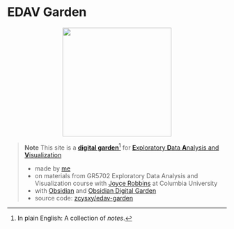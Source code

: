 # EDAV Garden

<p align="center">
<a href="https://edav-garden.netlify.app">
<img width="250" height="250" src="https://raw.githubusercontent.com/zcysxy/edav-garden/main/logo-garden.svg" style="background: transparent; border: none; box-shadow: none;">
</a>
</p>

> **Note** This site is a [**digital garden**](https://github.com/MaggieAppleton/digital-gardeners)[^1] for [**E**xploratory **D**ata **A**nalysis and **V**isualization](https://edav.info)
> - made by [me](https://github.com/zcysxy)
> - on materials from GR5702 Exploratory Data Analysis and Visualization course with [Joyce Robbins](https://github.com/jtr13) at Columbia University
> - with [Obsidian](https://obsidian.md) and [Obsidian Digital Garden](https://github.com/oleeskild/obsidian-digital-garden/tree/2.17.0)
> - source code: [zcysxy/edav-garden](https://github.com/zcysxy/edav-garden)

[^1]: In plain English: A collection of *notes*.

